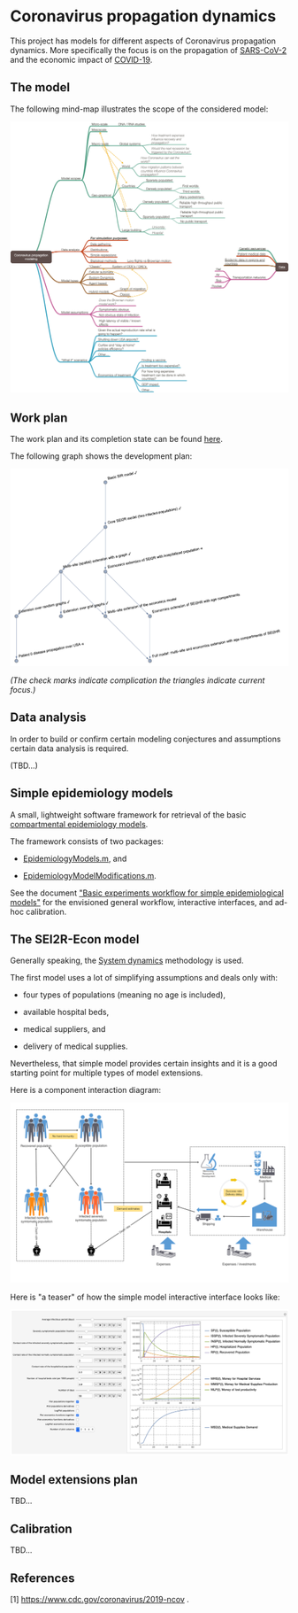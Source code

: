 # Coronavirus propagation dynamics

This project has models for different aspects of Coronavirus propagation dynamics.
More specifically the focus is on the propagation of 
[SARS-CoV-2](https://en.wikipedia.org/wiki/Severe_acute_respiratory_syndrome_coronavirus_2)
and the economic impact of 
[COVID-19](https://en.wikipedia.org/wiki/Coronavirus_disease_2019). 

## The model

The following mind-map illustrates the scope of the considered model:

![Coronavirus-propagation-modeling-mind-map](./Diagrams/Coronavirus-propagation-modeling-mind-map.png)

## Work plan

The work plan and its completion state can be found 
[here](./org/Coronavirus-propagation-work-plan.org).

The following graph shows the development plan:
 
 ![Coronavirus-propagation-modeling-development-plan-graph](./Diagrams/Coronavirus-propagation-modeling-development-plan-graph.png)
 
*(The check marks indicate complication the triangles indicate current focus.)*
 
## Data analysis

In order to build or confirm certain modeling conjectures and assumptions certain data analysis is required.

(TBD...)

## Simple epidemiology models

A small, lightweight software framework for retrieval of the basic 
[compartmental epidemiology models](https://en.wikipedia.org/wiki/Compartmental_models_in_epidemiology).

The framework consists of two packages:

- [EpidemiologyModels.m](./WL/EpidemiologyModels.m), and

- [EpidemiologyModelModifications.m](./WL/EpidemiologyModelModifications.m).

See the document 
["Basic experiments workflow for simple epidemiological models"](./Documents/Basic-experiments-workflow-for-simple-epidemiological-models.md)
for the envisioned general workflow, interactive interfaces, and ad-hoc calibration.   


## The SEI2R-Econ model

Generally speaking, the 
[System dynamics](https://en.wikipedia.org/wiki/System_dynamics) 
methodology is used. 

The first model uses a lot of simplifying assumptions and deals only with:

- four types of populations (meaning no age is included),

- available hospital beds,

- medical suppliers, and

- delivery of medical supplies.

Nevertheless, that simple model provides certain insights and it is a good starting point for multiple types of
model extensions. 

Here is a component interaction diagram:

![Coronavirus-propagation-simple-dynamics](./Diagrams/Coronavirus-propagation-simple-dynamics.jpeg)

Here is "a teaser" of how the simple model interactive interface looks like:

![Coronavirus-propagation-interactive-modeling-teaser](./Diagrams/Coronavirus-propagation-interactive-modeling-teaser-2.png)

## Model extensions plan

TBD...
 

## Calibration

TBD...

## References

\[1\] https://www.cdc.gov/coronavirus/2019-ncov .